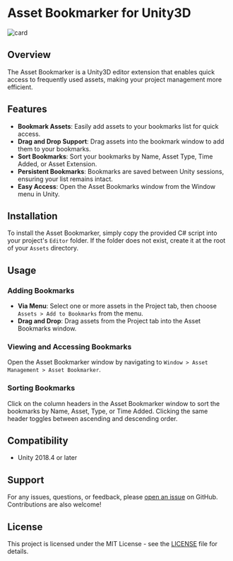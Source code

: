 # Asset Bookmarker for Unity3D


![card](https://github.com/Bjorn-Slettemark/AssetBookmarker/assets/136645500/04328541-037c-40db-ae26-60f9526ac1cf)

## Overview

The Asset Bookmarker is a Unity3D editor extension that enables quick access to frequently used assets, making your project management more efficient.  

## Features

- **Bookmark Assets**: Easily add assets to your bookmarks list for quick access.
- **Drag and Drop Support**: Drag assets into the bookmark window to add them to your bookmarks.
- **Sort Bookmarks**: Sort your bookmarks by Name, Asset Type, Time Added, or Asset Extension.
- **Persistent Bookmarks**: Bookmarks are saved between Unity sessions, ensuring your list remains intact.
- **Easy Access**: Open the Asset Bookmarks window from the Window menu in Unity.

## Installation

To install the Asset Bookmarker, simply copy the provided C# script into your project's `Editor` folder. If the folder does not exist, create it at the root of your `Assets` directory.

## Usage

### Adding Bookmarks

- **Via Menu**: Select one or more assets in the Project tab, then choose `Assets > Add to Bookmarks` from the menu.
- **Drag and Drop**: Drag assets from the Project tab into the Asset Bookmarks window.

### Viewing and Accessing Bookmarks

Open the Asset Bookmarker window by navigating to `Window > Asset Management > Asset Bookmarker`.

### Sorting Bookmarks

Click on the column headers in the Asset Bookmarker window to sort the bookmarks by Name, Asset, Type, or Time Added. Clicking the same header toggles between ascending and descending order.

## Compatibility

- Unity 2018.4 or later

## Support

For any issues, questions, or feedback, please [open an issue](https://github.com/yourusername/AssetBookmarksEditor/issues) on GitHub. Contributions are also welcome!

## License

This project is licensed under the MIT License - see the [LICENSE](LICENSE) file for details.
